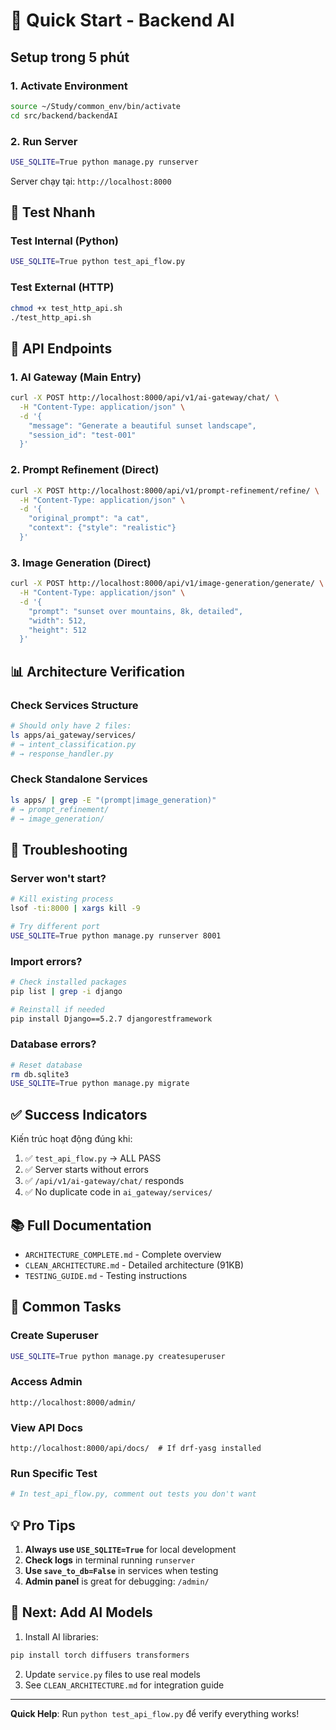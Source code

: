 # 🚀 Quick Start - Backend AI

## Setup trong 5 phút

### 1. Activate Environment
```bash
source ~/Study/common_env/bin/activate
cd src/backend/backendAI
```

### 2. Run Server
```bash
USE_SQLITE=True python manage.py runserver
```

Server chạy tại: `http://localhost:8000`

## 🧪 Test Nhanh

### Test Internal (Python)
```bash
USE_SQLITE=True python test_api_flow.py
```

### Test External (HTTP)
```bash
chmod +x test_http_api.sh
./test_http_api.sh
```

## 📡 API Endpoints

### 1. AI Gateway (Main Entry)
```bash
curl -X POST http://localhost:8000/api/v1/ai-gateway/chat/ \
  -H "Content-Type: application/json" \
  -d '{
    "message": "Generate a beautiful sunset landscape",
    "session_id": "test-001"
  }'
```

### 2. Prompt Refinement (Direct)
```bash
curl -X POST http://localhost:8000/api/v1/prompt-refinement/refine/ \
  -H "Content-Type: application/json" \
  -d '{
    "original_prompt": "a cat",
    "context": {"style": "realistic"}
  }'
```

### 3. Image Generation (Direct)
```bash
curl -X POST http://localhost:8000/api/v1/image-generation/generate/ \
  -H "Content-Type: application/json" \
  -d '{
    "prompt": "sunset over mountains, 8k, detailed",
    "width": 512,
    "height": 512
  }'
```

## 📊 Architecture Verification

### Check Services Structure
```bash
# Should only have 2 files:
ls apps/ai_gateway/services/
# → intent_classification.py
# → response_handler.py
```

### Check Standalone Services
```bash
ls apps/ | grep -E "(prompt|image_generation)"
# → prompt_refinement/
# → image_generation/
```

## 🐛 Troubleshooting

### Server won't start?
```bash
# Kill existing process
lsof -ti:8000 | xargs kill -9

# Try different port
USE_SQLITE=True python manage.py runserver 8001
```

### Import errors?
```bash
# Check installed packages
pip list | grep -i django

# Reinstall if needed
pip install Django==5.2.7 djangorestframework
```

### Database errors?
```bash
# Reset database
rm db.sqlite3
USE_SQLITE=True python manage.py migrate
```

## ✅ Success Indicators

Kiến trúc hoạt động đúng khi:

1. ✅ `test_api_flow.py` → ALL PASS
2. ✅ Server starts without errors
3. ✅ `/api/v1/ai-gateway/chat/` responds
4. ✅ No duplicate code in `ai_gateway/services/`

## 📚 Full Documentation

- `ARCHITECTURE_COMPLETE.md` - Complete overview
- `CLEAN_ARCHITECTURE.md` - Detailed architecture (91KB)
- `TESTING_GUIDE.md` - Testing instructions

## 🎯 Common Tasks

### Create Superuser
```bash
USE_SQLITE=True python manage.py createsuperuser
```

### Access Admin
```
http://localhost:8000/admin/
```

### View API Docs
```
http://localhost:8000/api/docs/  # If drf-yasg installed
```

### Run Specific Test
```python
# In test_api_flow.py, comment out tests you don't want
```

## 💡 Pro Tips

1. **Always use `USE_SQLITE=True`** for local development
2. **Check logs** in terminal running `runserver`
3. **Use `save_to_db=False`** in services when testing
4. **Admin panel** is great for debugging: `/admin/`

## 🚀 Next: Add AI Models

1. Install AI libraries:
```bash
pip install torch diffusers transformers
```

2. Update `service.py` files to use real models
3. See `CLEAN_ARCHITECTURE.md` for integration guide

---

**Quick Help**: Run `python test_api_flow.py` để verify everything works!
